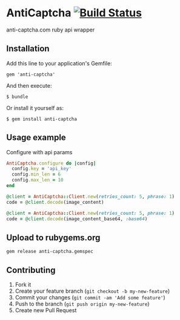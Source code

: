 # AntiCaptcha [![Build Status](https://secure.travis-ci.org/debbbbie/anti-captcha.png)](http://travis-ci.org/debbbbie/anti-captcha)

anti-captcha.com ruby api wrapper

## Installation

Add this line to your application's Gemfile:

    gem 'anti-captcha'

And then execute:

    $ bundle

Or install it yourself as:

    $ gem install anti-captcha

## Usage example

Configure with api params

```ruby
AntiCaptcha.configure do |config|
  config.key = 'api_key'
  config.min_len = 6
  config.max_len = 10
end
```

```ruby
@client = AntiCaptcha::Client.new(retries_count: 5, phrase: 1)
code = @client.decode(image_content)
```

```ruby
@client = AntiCaptcha::Client.new(retries_count: 5, phrase: 1)
code = @client.decode(image_content_base64, :base64)
```

## Upload to rubygems.org

```
gem release anti-captcha.gemspec
```

## Contributing

1. Fork it
2. Create your feature branch (`git checkout -b my-new-feature`)
3. Commit your changes (`git commit -am 'Add some feature'`)
4. Push to the branch (`git push origin my-new-feature`)
5. Create new Pull Request
